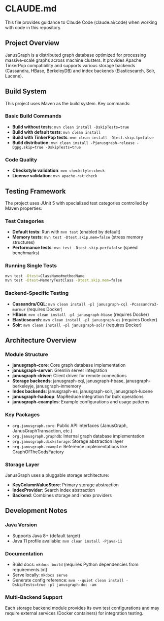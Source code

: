 # CLAUDE.md

This file provides guidance to Claude Code (claude.ai/code) when working with code in this repository.

## Project Overview

JanusGraph is a distributed graph database optimized for processing massive-scale graphs across machine clusters. It provides Apache TinkerPop compatibility and supports various storage backends (Cassandra, HBase, BerkeleyDB) and index backends (Elasticsearch, Solr, Lucene).

## Build System

This project uses Maven as the build system. Key commands:

### Basic Build Commands
- **Build without tests**: `mvn clean install -DskipTests=true`
- **Build with default tests**: `mvn clean install`
- **Build with TinkerPop tests**: `mvn clean install -Dtest.skip.tp=false`
- **Build distribution**: `mvn clean install -Pjanusgraph-release -Dgpg.skip=true -DskipTests=true`

### Code Quality
- **Checkstyle validation**: `mvn checkstyle:check`
- **License validation**: `mvn apache-rat:check`

## Testing Framework

The project uses JUnit 5 with specialized test categories controlled by Maven properties:

### Test Categories
- **Default tests**: Run with `mvn test` (enabled by default)
- **Memory tests**: `mvn test -Dtest.skip.mem=false` (stress memory structures)
- **Performance tests**: `mvn test -Dtest.skip.perf=false` (speed benchmarks)

### Running Single Tests
```bash
mvn test -Dtest=ClassName#methodName
mvn test -Dtest=MemoryTestClass -Dtest.skip.mem=false
```

### Backend-Specific Testing
- **Cassandra/CQL**: `mvn clean install -pl janusgraph-cql -Pcassandra3-murmur` (requires Docker)
- **HBase**: `mvn clean install -pl janusgraph-hbase` (requires Docker)
- **Elasticsearch**: `mvn clean install -pl janusgraph-es` (requires Docker)
- **Solr**: `mvn clean install -pl janusgraph-solr` (requires Docker)

## Architecture Overview

### Module Structure
- **janusgraph-core**: Core graph database implementation
- **janusgraph-server**: Gremlin server integration
- **janusgraph-driver**: Client driver for remote connections
- **Storage backends**: janusgraph-cql, janusgraph-hbase, janusgraph-berkeleyje, janusgraph-inmemory
- **Index backends**: janusgraph-es, janusgraph-solr, janusgraph-lucene
- **janusgraph-hadoop**: MapReduce integration for bulk operations
- **janusgraph-examples**: Example configurations and usage patterns

### Key Packages
- `org.janusgraph.core`: Public API interfaces (JanusGraph, JanusGraphTransaction, etc.)
- `org.janusgraph.graphdb`: Internal graph database implementation
- `org.janusgraph.diskstorage`: Storage abstraction layer
- `org.janusgraph.example`: Reference implementations like GraphOfTheGodsFactory

### Storage Layer
JanusGraph uses a pluggable storage architecture:
- **KeyColumnValueStore**: Primary storage abstraction
- **IndexProvider**: Search index abstraction
- **Backend**: Combines storage and index providers

## Development Notes

### Java Version
- Supports Java 8+ (default target)
- Java 11 profile available: `mvn clean install -Pjava-11`

### Documentation
- Build docs: `mkdocs build` (requires Python dependencies from requirements.txt)
- Serve locally: `mkdocs serve`
- Generate config reference: `mvn --quiet clean install -DskipTests=true -pl janusgraph-doc -am`

### Multi-Backend Support
Each storage backend module provides its own test configurations and may require external services (Docker containers) for integration testing.